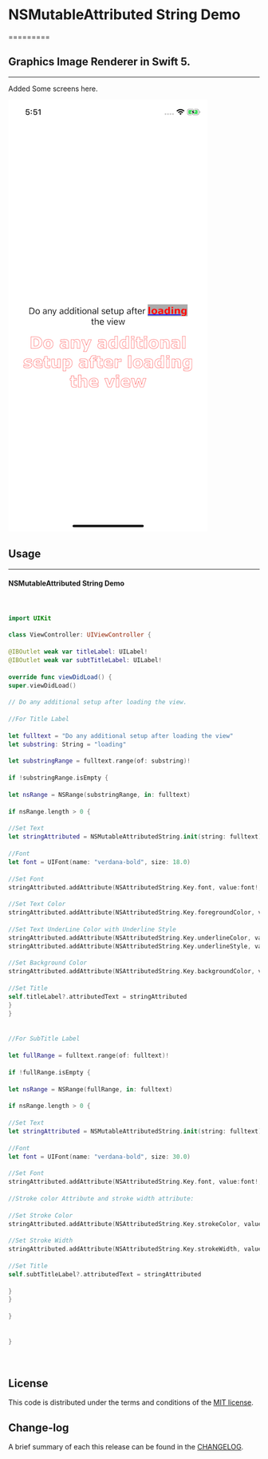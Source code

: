 # NSMutableAttributed String Demo

=========

## Graphics Image Renderer in Swift 5.

------------
Added Some screens here.

![](https://github.com/pawankv89/NSMutableAttributed-String-Demo/blob/master/images/screen_1.png)

## Usage
------------

####  NSMutableAttributed String Demo

```swift


import UIKit

class ViewController: UIViewController {

@IBOutlet weak var titleLabel: UILabel!
@IBOutlet weak var subtTitleLabel: UILabel!

override func viewDidLoad() {
super.viewDidLoad()

// Do any additional setup after loading the view.

//For Title Label

let fulltext = "Do any additional setup after loading the view"
let substring: String = "loading"

let substringRange = fulltext.range(of: substring)!

if !substringRange.isEmpty {

let nsRange = NSRange(substringRange, in: fulltext)

if nsRange.length > 0 {

//Set Text
let stringAttributed = NSMutableAttributedString.init(string: fulltext)

//Font
let font = UIFont(name: "verdana-bold", size: 18.0)

//Set Font
stringAttributed.addAttribute(NSAttributedString.Key.font, value:font!, range: nsRange)

//Set Text Color
stringAttributed.addAttribute(NSAttributedString.Key.foregroundColor, value: UIColor.red, range: nsRange)

//Set Text UnderLine Color with Underline Style
stringAttributed.addAttribute(NSAttributedString.Key.underlineColor, value: UIColor.blue, range: nsRange)
stringAttributed.addAttribute(NSAttributedString.Key.underlineStyle, value: 1.0, range: nsRange)

//Set Background Color
stringAttributed.addAttribute(NSAttributedString.Key.backgroundColor, value: UIColor.lightGray, range: nsRange)

//Set Title
self.titleLabel?.attributedText = stringAttributed
}
}


//For SubTitle Label

let fullRange = fulltext.range(of: fulltext)!

if !fullRange.isEmpty {

let nsRange = NSRange(fullRange, in: fulltext)

if nsRange.length > 0 {

//Set Text
let stringAttributed = NSMutableAttributedString.init(string: fulltext)

//Font
let font = UIFont(name: "verdana-bold", size: 30.0)

//Set Font
stringAttributed.addAttribute(NSAttributedString.Key.font, value:font!, range: nsRange)

//Stroke color Attribute and stroke width attribute:

//Set Stroke Color
stringAttributed.addAttribute(NSAttributedString.Key.strokeColor, value: UIColor.red, range: nsRange)

//Set Stroke Width
stringAttributed.addAttribute(NSAttributedString.Key.strokeWidth, value: 2.0, range: nsRange)

//Set Title
self.subtTitleLabel?.attributedText = stringAttributed

}
}

}


}




```




## License

This code is distributed under the terms and conditions of the [MIT license](LICENSE).

## Change-log

A brief summary of each this release can be found in the [CHANGELOG](CHANGELOG.mdown). 
